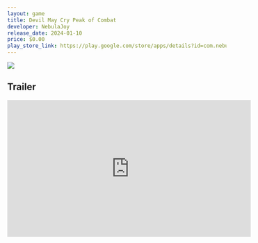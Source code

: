 ```yaml
---
layout: game
title: Devil May Cry Peak of Combat
developer: NebulaJoy
release_date: 2024-01-10
price: $0.00
play_store_link: https://play.google.com/store/apps/details?id=com.nebulajoy.act.dmcpoc
---
```


<!-- Write your game description here. -->

<!-- Add your image embeds here. Remember to place images in assets/images/ -->
<img src="{{ 'assets/images/devil_may_cry_peak_of_combat_gameplay.jpg' | relative_url }}" />
<!-- IMPORTANT: Please manually place the image file 'devil_may_cry_peak_of_combat_gameplay.jpg' into the 'assets/images/' directory. -->

<!-- Optional: Add a rating section -->
<!-- ## My Rating
<!-- **Overall:** ⭐⭐⭐⭐☆ -->

<!-- Optional: Add a trailer section -->
## Trailer
<iframe width="560" height="315" src="https://www.youtube.com/embed/t5KyZp38Qrc?si=cRwcIeh1gnXkw9tV" title="YouTube video player" frameborder="0" allow="accelerometer; autoplay; clipboard-write; encrypted-media; gyroscope; picture-in-picture; web-share" referrerpolicy="strict-origin-when-cross-origin" allowfullscreen></iframe>